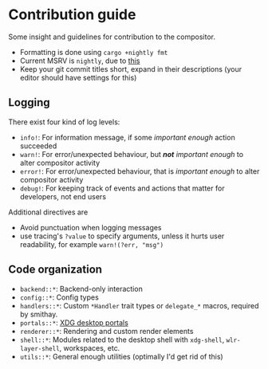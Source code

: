 # Contribution guide

Some insight and guidelines for contribution to the compositor.

- Formatting is done using `cargo +nightly fmt`
- Current MSRV is `nightly`, due to [this](https://github.com/rust-lang/rust/issues/95439)
- Keep your git commit titles short, expand in their descriptions (your editor should have settings for this)

## Logging

There exist four kind of log levels:
- `info!`: For information message, if some *important enough* action succeeded
- `warn!`: For error/unexpected behaviour, but ***not** important enough* to alter compositor activity
- `error!`: For error/unexpected behaviour, that is *important enough* to alter compositor activity
- `debug!`: For keeping track of events and actions that matter for developers, not end users

Additional directives are
- Avoid punctuation when logging messages
- use tracing's `?value` to specify arguments, unless it hurts user readability, for example `warn!(?err, "msg")`

## Code organization

- `backend::*`: Backend-only interaction
- `config::*`: Config types
- `handlers::*`: Custom `*Handler` trait types or `delegate_*` macros, required by smithay.
- `portals::*`: [XDG desktop portals](https://flatpak.github.io/xdg-desktop-portal/)
- `renderer::*`: Rendering and custom render elements
- `shell::*`: Modules related to the desktop shell with `xdg-shell`, `wlr-layer-shell`, workspaces, etc.
- `utils::*`: General enough utilities (optimally I'd get rid of this)
